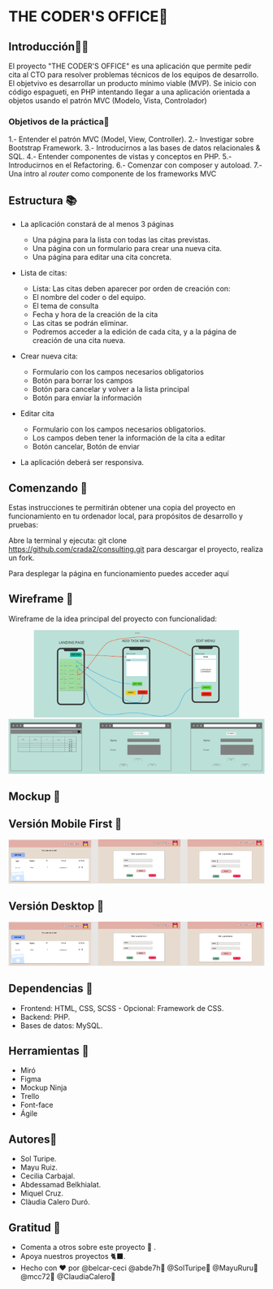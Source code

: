 # THE CODER'S OFFICE📌

## Introducción👨‍⚕️ 

El proyecto "THE CODER'S OFFICE" es una aplicación que permite pedir cita al CTO para resolver problemas técnicos de los equipos de desarrollo. El objetvivo es desarrollar un producto mínimo viable (MVP). Se inicio con código espagueti, en PHP intentando llegar a una aplicación orientada a objetos usando el patrón MVC (Modelo, Vista, Controlador)

### Objetivos de la práctica🛫 

  1.- Entender el patrón MVC (Model, View, Controller).
  2.- Investigar sobre Bootstrap Framework.
  3.- Introducirnos a las bases de datos relacionales & SQL.
  4.- Entender componentes de vistas y conceptos en PHP.
  5.- Introducirnos en el Refactoring.
  6.- Comenzar con composer y autoload.
  7.- Una intro al *router* como componente de los frameworks MVC

## Estructura 📚 
- La aplicación constará de al menos 3 páginas

    - Una página para la lista con todas las citas previstas.
    - Una página con un formulario para crear una nueva cita.
    - Una página para editar una cita concreta.

-  Lista de citas:

    - Lista: Las citas deben aparecer por orden de creación con:
    - El nombre del coder o del equipo.
    - El tema de consulta
    - Fecha y hora de la creación de la cita
    - Las citas se podrán eliminar.
    - Podremos acceder a la edición de cada cita, y a la página de creación de una cita nueva.

- Crear nueva cita:

    - Formulario con los campos necesarios obligatorios
    - Botón para borrar los campos
    - Botón para cancelar y volver a la lista principal
    - Botón para enviar la información

- Editar cita

    - Formulario con los campos necesarios obligatorios.
    - Los campos deben tener la información de la cita a editar
    - Botón cancelar, Botón de enviar

- La aplicación deberá ser responsiva.

## Comenzando 🚀 
Estas instrucciones te permitirán obtener una copia del proyecto en funcionamiento en tu ordenador local, para propósitos de desarrollo y pruebas:

Abre la terminal y ejecuta: git clone https://github.com/crada2/consulting.git para descargar el proyecto, realiza un fork.

Para desplegar la página en funcionamiento puedes acceder aquí 

## Wireframe 🚀
Wireframe de la idea principal del proyecto con funcionalidad:

<p align="center"> 
  <img src="./Readme/wireframe/movil.png?raw=true" width=80%>
  <img src="./Readme/wireframe/destopk.png?raw=true" width=100%>
</p>

## Mockup 🚀


## Versión Mobile First 🚀
<p align="center"> 
  <img src="./Readme/Mockup/landingpage.png?raw=true" width=100%>
</p>

## Versión Desktop 🚀
<p align="center"> 
  <img src="./Readme/Mockup/landingpage.png?raw=true" width=100%>
</p>

## Dependencias 🧑 

* Frontend: HTML, CSS, SCSS - Opcional: Framework de CSS.
* Backend: PHP.
* Bases de datos: MySQL.
## Herramientas  🧰 

* Miró
* Figma
* Mockup Ninja
* Trello
* Font-face
* Ágile

## Autores🌻 
* Sol Turipe.
* Mayu Ruiz.
* Cecilia Carbajal.
* Abdessamad Belkhialat.
* Miquel Cruz.
* Clàudia Calero Duró.

## Gratitud 🎁
* Comenta a otros sobre este proyecto 📢 .
* Apoya nuestros proyectos 🐈‍⬛.
* Hecho con  ❤️ por @belcar-ceci  @abde7h👻  @SolTuripe👻 @MayuRuru👻  @mcc72👻 @ClaudiaCalero👻
